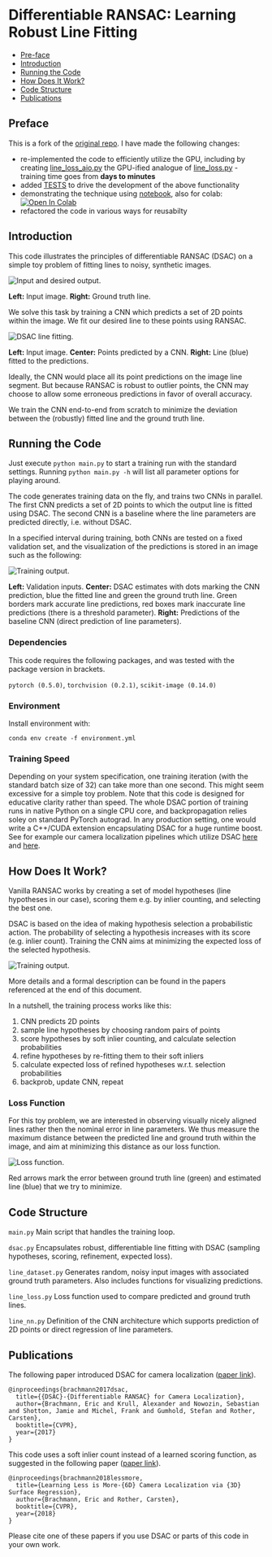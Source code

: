 # Differentiable RANSAC: Learning Robust Line Fitting
- [Pre-face](#preface)
- [Introduction](#introduction)
- [Running the Code](#running-the-code)
- [How Does It Work?](#how-does-it-work)
- [Code Structure](#code-structure)
- [Publications](#publications)

## Preface
This is a fork of the [original repo](https://github.com/vislearn/DSACLine). I have made the following changes:
- re-implemented the code to efficiently utilize the GPU, including by creating [line_loss_aio.py](https://github.com/sherwoac/DSACLine/blob/master/line_loss_aio.py) the GPU-ified analogue of [line_loss.py](https://github.com/sherwoac/DSACLine/blob/master/line_loss.py) - training time goes from **days to minutes**
- added [TESTS](https://github.com/sherwoac/DSACLine/tree/master/TESTS) to drive the development of the above functionality
- demonstrating the technique using [notebook](https://github.com/sherwoac/DSACLine/blob/master/differentiable_ransac.ipynb), also for colab: [![Open In Colab](https://colab.research.google.com/assets/colab-badge.svg)](https://colab.research.google.com/github/sherwoac/DSACLine/blob/master/colab_differentiable_ransac.ipynb)
- refactored the code in various ways for reusabilty

## Introduction

This code illustrates the principles of differentiable RANSAC (DSAC) on a simple toy problem of fitting lines to noisy, synthetic images. 

![Input and desired output.](./images/task.png)

**Left:** Input image. **Right:** Ground truth line.

We solve this task by training a CNN which predicts a set of 2D points within the image. 
We fit our desired line to these points using RANSAC.

![DSAC line fitting.](./images/dsac.png)

**Left:** Input image. **Center:** Points predicted by a CNN. **Right:** Line (blue) fitted to the predictions.

Ideally, the CNN would place all its point predictions on the image line segment.
But because RANSAC is robust to outlier points, the CNN may choose to allow some erroneous predictions in favor of overall accuracy. 

We train the CNN end-to-end from scratch to minimize the deviation between the (robustly) fitted line and the ground truth line.

## Running the Code

Just execute `python main.py` to start a training run with the standard settings. 
Running `python main.py -h` will list all parameter options for playing around.

The code generates training data on the fly, and trains two CNNs in parallel. 
The first CNN predicts a set of 2D points to which the output line is fitted using DSAC.
The second CNN is a baseline where the line parameters are predicted directly, i.e. without DSAC.

In a specified interval during training, both CNNs are tested on a fixed validation set, and the visualization of the predictions is stored in an image such as the following:

![Training output.](./images/example_output.png)

**Left:** Validation inputs. **Center:** DSAC estimates with dots marking the CNN prediction, blue the fitted line and green the ground truth line. Green borders mark accurate line predictions, red boxes mark inaccurate line predictions (there is a threshold parameter). **Right:** Predictions of the baseline CNN (direct prediction of line parameters).

### Dependencies

This code requires the following packages, and was tested with the package version in brackets.

`pytorch (0.5.0)`, `torchvision (0.2.1)`, `scikit-image (0.14.0)`

### Environment

Install environment with:
```bash:
conda env create -f environment.yml
```

### Training Speed

Depending on your system specification, one training iteration (with the standard batch size of 32) can take more than one second.
This might seem excessive for a simple toy problem.
Note that this code is designed for educative clarity rather than speed. 
The whole DSAC portion of training runs in native Python on a single CPU core, and backpropagation relies soley on standard PyTorch autograd.
In any production setting, one would write a C++/CUDA extension encapsulating DSAC for a huge runtime boost.
See for example our camera localization pipelines which utilize DSAC [here](https://github.com/cvlab-dresden/DSAC) and [here](https://github.com/vislearn/LessMore).

## How Does It Work?

Vanilla RANSAC works by creating a set of model hypotheses (line hypotheses in our case), scoring them e.g. by inlier counting, and selecting the best one.

DSAC is based on the idea of making hypothesis selection a probabilistic action. 
The probability of selecting a hypothesis increases with its score (e.g. inlier count).
Training the CNN aims at minimizing the expected loss of the selected hypothesis. 

![Training output.](./images/dsac_eq.png)

More details and a formal description can be found in the papers referenced at the end of this document. 

In a nutshell, the training process works like this:

1. CNN predicts 2D points
2. sample line hypotheses by choosing random pairs of points
3. score hypotheses by soft inlier counting, and calculate selection probabilities
4. refine hypotheses by re-fitting them to their soft inliers
5. calculate expected loss of refined hypotheses w.r.t. selection probabilities
6. backprob, update CNN, repeat

### Loss Function

For this toy problem, we are interested in observing visually nicely aligned lines rather then the nominal error in line parameters. 
We thus measure the maximum distance between the predicted line and ground truth within the image, and aim at minimizing this distance as our loss function.

![Loss function.](./images/loss.png)

Red arrows mark the error between ground truth line (green) and estimated line (blue) that we try to minimize.

## Code Structure

`main.py` Main script that handles the training loop.

`dsac.py` Encapsulates robust, differentiable line fitting with DSAC (sampling hypotheses, scoring, refinement, expected loss).

`line_dataset.py` Generates random, noisy input images with associated ground truth parameters. Also includes functions for visualizing predictions.

`line_loss.py` Loss function used to compare predicted and ground truth lines.

`line_nn.py` Definition of the CNN architecture which supports prediction of 2D points or direct regression of line parameters.

## Publications

The following paper introduced DSAC for camera localization ([paper link](https://arxiv.org/abs/1611.05705)).

```
@inproceedings{brachmann2017dsac,
  title={{DSAC}-{Differentiable RANSAC} for Camera Localization},
  author={Brachmann, Eric and Krull, Alexander and Nowozin, Sebastian and Shotton, Jamie and Michel, Frank and Gumhold, Stefan and Rother, Carsten},
  booktitle={CVPR},
  year={2017}
}
```

This code uses a soft inlier count instead of a learned scoring function, as suggested in the following paper ([paper link](https://arxiv.org/abs/1711.10228)).

```
@inproceedings{brachmann2018lessmore,
  title={Learning Less is More-{6D} Camera Localization via {3D} Surface Regression},
  author={Brachmann, Eric and Rother, Carsten},
  booktitle={CVPR},
  year={2018}
}
```

Please cite one of these papers if you use DSAC or parts of this code in your own work.
